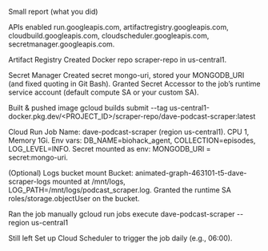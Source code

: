 Small report (what you did)

APIs enabled
run.googleapis.com, artifactregistry.googleapis.com, cloudbuild.googleapis.com, cloudscheduler.googleapis.com, secretmanager.googleapis.com.

Artifact Registry
Created Docker repo scraper-repo in us-central1.

Secret Manager
Created secret mongo-uri, stored your MONGODB_URI (and fixed quoting in Git Bash).
Granted Secret Accessor to the job’s runtime service account (default compute SA or your custom SA).

Built & pushed image
gcloud builds submit --tag us-central1-docker.pkg.dev/<PROJECT_ID>/scraper-repo/dave-podcast-scraper:latest

Cloud Run Job
Name: dave-podcast-scraper (region us-central1).
CPU 1, Memory 1Gi.
Env vars: DB_NAME=biohack_agent, COLLECTION=episodes, LOG_LEVEL=INFO.
Secret mounted as env: MONGODB_URI = secret:mongo-uri.

(Optional) Logs bucket mount
Bucket: animated-graph-463101-t5-dave-scraper-logs mounted at /mnt/logs, LOG_PATH=/mnt/logs/podcast_scraper.log.
Granted the runtime SA roles/storage.objectUser on the bucket.

Ran the job manually
gcloud run jobs execute dave-podcast-scraper --region us-central1

Still left
Set up Cloud Scheduler to trigger the job daily (e.g., 06:00).
